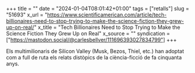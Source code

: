 +++
title = ""
date = "2024-01-04T08:01:42+01:00"
tags = ["retalls"]
slug = "51693"
x_url = "https://www.scientificamerican.com/article/tech-billionaires-need-to-stop-trying-to-make-the-science-fiction-they-grew-up-on-real/"
x_title = "Tech Billionaires Need to Stop Trying to Make the Science Fiction They Grew Up on Real"
x_source = ""
syndication = ["https://mastodon.social/@carlesbellver/111696393027834799"]
+++

Els multimilionaris de Silicon Valley (Musk, Bezos, Thiel, etc.) han adoptat com a full de ruta els relats distòpics de la ciència-ficció de fa cinquanta anys.
